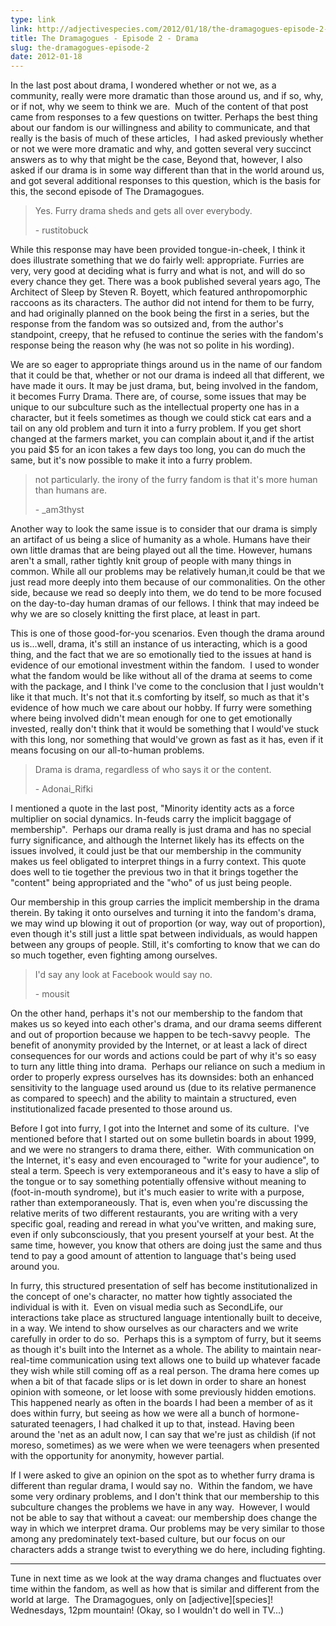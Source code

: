 ```yaml
---
type: link
link: http://adjectivespecies.com/2012/01/18/the-dramagogues-episode-2-drama/
title: The Dramagogues - Episode 2 - Drama
slug: the-dramagogues-episode-2
date: 2012-01-18
---
```


In the last post about drama, I wondered whether or not we, as a community,
really were more dramatic than those around us, and if so, why, or if not, why
we seem to think we are.  Much of the content of that post came from responses
to a few questions on twitter. Perhaps the best thing about our fandom is our
willingness and ability to communicate, and that really is the basis of much of
these articles,  I had asked previously whether or not we were more dramatic
and why, and gotten several very succinct answers as to why that might be the
case, Beyond that, however, I also asked if our drama is in some way different
than that in the world around us, and got several additional responses to this
question, which is the basis for this, the second episode of The
Dramagogues.<!--more-->

> Yes. Furry drama sheds and gets all over everybody.
>
> \- rustitobuck

While this response may have been provided tongue-in-cheek, I think it does
illustrate something that we do fairly well: appropriate. Furries are very,
very good at deciding what is furry and what is not, and will do so every
chance they get. There was a book published several years ago, The Architect of
Sleep by Steven R. Boyett, which featured anthropomorphic raccoons as its
characters. The author did not intend for them to be furry, and had originally
planned on the book being the first in a series, but the response from the
fandom was so outsized and, from the author's standpoint, creepy, that he
refused to continue the series with the fandom's response being the reason why
(he was not so polite in his wording).

We are so eager to appropriate things around us in the name of our fandom that
it could be that, whether or not our drama is indeed all that different, we
have made it ours. It may be just drama, but, being involved in the fandom, it
becomes Furry Drama. There are, of course, some issues that may be unique to
our subculture such as the intellectual property one has in a character, but it
feels sometimes as though we could stick cat ears and a tail on any old problem
and turn it into a furry problem. If you get short changed at the farmers
market, you can complain about it,and if the artist you paid $5 for an icon
takes a few days too long, you can do much the same, but it's now possible to
make it into a furry problem.

> not particularly. the irony of the furry fandom is that it's more human than humans are.
>
> \- \_am3thyst

Another way to look the same issue is to consider that our drama is simply an
artifact of us being a slice of humanity as a whole. Humans have their own
little dramas that are being played out all the time. However, humans aren't a
small, rather tightly knit group of people with many things in common. While
all our problems may be relatively human,it could be that we just read more
deeply into them because of our commonalities. On the other side, because we
read so deeply into them, we do tend to be more focused on the day-to-day human
dramas of our fellows. I think that may indeed be why we are so closely
knitting the first place, at least in part.

This is one of those good-for-you scenarios. Even though the drama around us
is...well, drama, it's still an instance of us interacting, which is a good
thing, and the fact that we are so emotionally tied to the issues at hand is
evidence of our emotional investment within the fandom.  I used to wonder what
the fandom would be like without all of the drama at seems to come with the
package, and I think I've come to the conclusion that I just wouldn't like it
that much. It's not that it.s comforting by itself, so much as that it's
evidence of how much we care about our hobby. If furry were something where
being involved didn't mean enough for one to get emotionally invested, really
don't think that it would be something that I would've stuck with this long,
nor something that would've grown as fast as it has, even if it means focusing
on our all-to-human problems.

> Drama is drama, regardless of who says it or the content.
>
> \- Adonai_Rifki

I mentioned a quote in the last post, "Minority identity acts as a force
multiplier on social dynamics. In-feuds carry the implicit baggage of
membership".  Perhaps our drama really is just drama and has no special furry
significance, and although the Internet likely has its effects on the issues
involved, it could just be that our membership in the community makes us feel
obligated to interpret things in a furry context. This quote does well to tie
together the previous two in that it brings together the "content" being
appropriated and the "who" of us just being people.

Our membership in this group carries the implicit membership in the drama
therein. By taking it onto ourselves and turning it into the fandom's drama, we
may wind up blowing it out of proportion (or way, way out of proportion), even
though it's still just a little spat between individuals, as would happen
between any groups of people. Still, it's comforting to know that we can do so
much together, even fighting among ourselves.

> I'd say any look at Facebook would say no.
>
> \- mousit

On the other hand, perhaps it's not our membership to the fandom that makes us
so keyed into each other's drama, and our drama seems different and out of
proportion because we happen to be tech-savvy people.  The benefit of anonymity
provided by the Internet, or at least a lack of direct consequences for our
words and actions could be part of why it's so easy to turn any little thing
into drama.  Perhaps our reliance on such a medium in order to properly express
ourselves has its downsides: both an enhanced sensitivity to the language used
around us (due to its relative permanence as compared to speech) and the
ability to maintain a structured, even institutionalized facade presented to
those around us.

Before I got into furry, I got into the Internet and some of its culture.  I've
mentioned before that I started out on some bulletin boards in about 1999, and
we were no strangers to drama there, either.  With communication on the
Internet, it's easy and even encouraged to "write for your audience", to steal
a term. Speech is very extemporaneous and it's easy to have a slip of the
tongue or to say something potentially offensive without meaning to
(foot-in-mouth syndrome), but it's much easier to write with a purpose, rather
than extemporaneously. That is, even when you're discussing the relative merits
of two different restaurants, you are writing with a very specific goal,
reading and reread in what you've written, and making sure, even if only
subconsciously, that you present yourself at your best. At the same time,
however, you know that others are doing just the same and thus tend to pay a
good amount of attention to language that's being used around you.

In furry, this structured presentation of self has become institutionalized in
the concept of one's character, no matter how tightly associated the individual
is with it.  Even on visual media such as SecondLife, our interactions take
place as structured language intentionally built to deceive, in a way. We
intend to show ourselves as our characters and we write carefully in order to
do so.  Perhaps this is a symptom of furry, but it seems as though it's built
into the Internet as a whole. The ability to maintain near-real-time
communication using text allows one to build up whatever facade they wish while
still coming off as a real person. The drama here comes up when a bit of that
facade slips or is let down in order to share an honest opinion with someone,
or let loose with some previously hidden emotions. This happened nearly as
often in the boards I had been a member of as it does within furry, but seeing
as how we were all a bunch of hormone-saturated teenagers, I had chalked it up
to that, instead. Having been around the 'net as an adult now, I can say that
we're just as childish (if not moreso, sometimes) as we were when we were
teenagers when presented with the opportunity for anonymity, however partial.

If I were asked to give an opinion on the spot as to whether furry drama is
different than regular drama, I would say no.  Within the fandom, we have some
very ordinary problems, and I don't think that our membership to this
subculture changes the problems we have in any way.  However, I would not be
able to say that without a caveat: our membership does change the way in which
we interpret drama. Our problems may be very similar to those among any
predominately text-based culture, but our focus on our characters adds a
strange twist to everything we do here, including fighting.

-----

Tune in next time as we look at the way drama changes and fluctuates over time
within the fandom, as well as how that is similar and different from the world
at large.  The Dramagogues, only on \[adjective\]\[species\]! Wednesdays, 12pm
mountain! (Okay, so I wouldn't do well in TV...)
